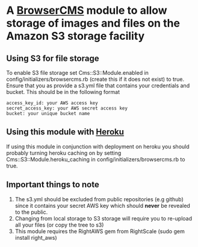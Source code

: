 # A [BrowserCMS](http://www.browsercms.org) module to allow storage of images and files on the Amazon S3 storage facility
## Using S3 for file storage
To enable S3 file storage set Cms::S3::Module.enabled in config/initializers/browsercms.rb (create this if it does not exist) to true.  Ensure that you as provide a s3.yml file that contains your credentials and bucket.
This should be in the following format

    access_key_id: your AWS access key
    secret_access_key: your AWS secret access key
    bucket: your unique bucket name

## Using this module with [Heroku](http://heroku.com)
If using this module in conjunction with deployment on heroku you should probably turning heroku caching on by setting Cms::S3::Module.heroku_caching in config/initializers/browsercms.rb to true.

## Important things to note
1. The s3.yml should be excluded from public repositories (e.g github) since it contains your secret AWS key which should **never** be revealed to the public.
2. Changing from local storage to S3 storage will require you to re-upload all your files (or copy the tree to s3)
3. This module requires the RightAWS gem from RightScale (sudo gem install right_aws)

